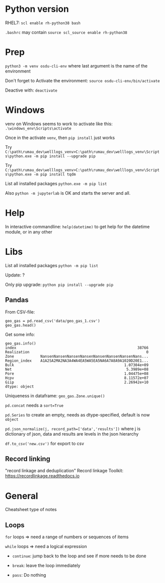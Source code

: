 # Python version

RHEL7: `scl enable rh-python38 bash`

`.bashrc` may contain `source scl_source enable rh-python38`

# Prep

`python3 -m venv osdu-cli-env` where last argument is the name of the environment

Don't forget to Activate the environment: `source osdu-cli-env/bin/activate`

Deactive with: `deactivate`

# Windows

venv on Windows seems to work to activate like this: `.\windows_env\Scripts\activate`

Once in the activate `venv`, then `pip install` just works

Try `C:\path\rumau_dev\welllogs_venv>C:\path\rumau_dev\welllogs_venv\Scripts\python.exe -m pip install --upgrade pip`

Try `C:\path\rumau_dev\welllogs_venv>C:\path\rumau_dev\welllogs_venv\Scripts\python.exe -m pip install tqdm`

List all installed packages `python.exe -m pip list`

Also `python -m jupyterlab` is OK and starts the server and all.

# Help

In interactive commandline: `help(datetime)` to get help for the datetime module, or in any other

# Libs

List all installed packages `python -m pip list`

Update: ?

Only pip upgrade: `python pip install --upgrade pip`

## Pandas

From CSV-file: 
```
geo_gas = pd.read_csv('data/geo_gas_1.csv')
geo_gas.head()
```
Get some info:
```
geo_gas.info()
index                                                       38766
Realization                                                     0
Zone            NansenNansenNansenNansenNansenNansenNansenNans...
Region_index    A1A2SA2MA2NA3A4WA4EA5WA5EA5NA6A7A8A9A1020D20E1...
Bulk                                                  1.07304e+09
Net                                                    5.3989e+08
Pore                                                  1.04475e+08
Hcpv                                                  8.11572e+07
Giip                                                  2.26942e+10
dtype: object
```
Uniqueness in dataframe:
`geo_gas.Zone.unique()`

`pd.concat` needs a `sort=True`

`pd.Series` to create an empty, needs as dtype-specified, default is now `object`

`pd.json_normalize(j, record_path=['data','results'])` where j is dictionary of json, data and results are levels in the json hierarchy

`df.to_csv('new.csv')` for export to csv

## Record linking
"record linkage and deduplication"
Record linkage Toolkit: https://recordlinkage.readthedocs.io

# General

Cheatsheet type of notes

## Loops

`for` loops => need a range of numbers or sequences of items

`while` loops => need a logical expression

* `continue`: jump back to the loop and see if more needs to be done

* `break`: leave the loop immediately

* `pass`: Do nothing
